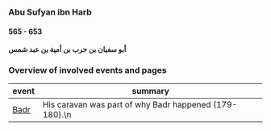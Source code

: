### Abu Sufyan ibn Harb
#### 565 - 653

<!-- Tags: Sahaba -->

**أبو سفيان بن حرب بن أمية بن عبد شمس**

### Overview of involved events and pages

event | summary
-|-
[Badr](../events/0624_Badr.html) | His caravan was part of why Badr happened (179-180).\n
